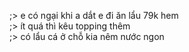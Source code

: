 ;> e có ngại khi a dắt e đi ăn lẩu 79k hem<br>
;> ít quá thì kêu topping thêm<br>
;> có lẩu cá ở chỗ kia nêm nước ngon
